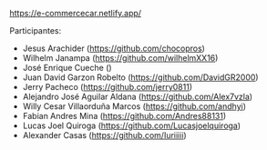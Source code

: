 https://e-commercecar.netlify.app/

Participantes:

* Jesus Arachider (https://github.com/chocopros)
* Wilhelm Janampa (https://github.com/wilhelmXX16)
* José Enrique Cueche ()
* Juan David Garzon Robelto (https://github.com/DavidGR2000)
* Jerry Pacheco (https://github.com/jerry0811)
* Alejandro José Aguilar Aldana (https://github.com/Alex7vzla)
* Willy Cesar Villaorduña Marcos (https://github.com/andhyi)
* Fabian Andres Mina (https://github.com/Andres88131)
* Lucas Joel Quiroga (https://github.com/Lucasjoelquiroga)
* Alexander Casas (https://github.com/Iuriiiii)